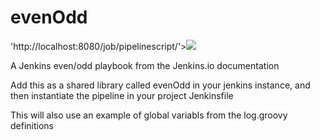 # evenOdd
'http://localhost:8080/job/pipelinescript/'><img src='http://localhost:8080/buildStatus/icon?job=pipelinescript'>

A Jenkins even/odd playbook from the Jenkins.io documentation

Add this as a shared library called evenOdd in your jenkins
instance, and then instantiate the pipeline in your project Jenkinsfile

This will also use an example of global variabls from the log.groovy
definitions
